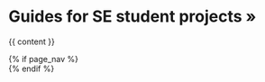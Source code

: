 <div id="flex-body">
<div id="content-wrapper" class="fixed-header-padding">

# <span class="text-dark">****Guides for SE student projects »****</span>

{{ content }}
</div>
  <nav id="page-nav" class="fixed-header-padding">
{% if page_nav %}
  <div class="nav-component slim-scroll">
      <page-nav />
    </div>
{% endif %}
  </nav>
</div>

